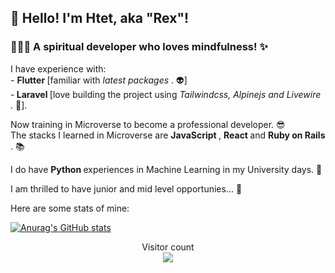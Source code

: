 <h2>👋 Hello! I'm Htet, aka "Rex"!</h2>

<h3>👨🏻‍💻 A spiritual developer who loves mindfulness! ✨</h3>

I have experience with: <br> - <b> Flutter </b> [familiar with <i> latest packages </i>. 👽] <br>  -<b> Laravel </b> [love building the project using <i> Tailwindcss, Alpinejs and Livewire </i>. 💖]. <br>

Now training in Microverse to become a professional developer. 😎<br>
The stacks I learned in Microverse are <b> JavaScript </b>, <b> React </b> and <b> Ruby on Rails </b>. 📚

I do have <b> Python </b> experiences in Machine Learning in my University days. 👾

I am thrilled to have junior and mid level opportunies... 🤗

Here are some stats of mine:

[![Anurag's GitHub stats](https://github-readme-stats.vercel.app/api?username=htetnaing0814&count_private=true&theme=tokyonight)](https://github.com/anuraghazra/github-readme-stats)

<p align='center'> 
  Visitor count<br>
  <img src="https://profile-counter.glitch.me/htetnaing0814/count.svg" />
</p>
